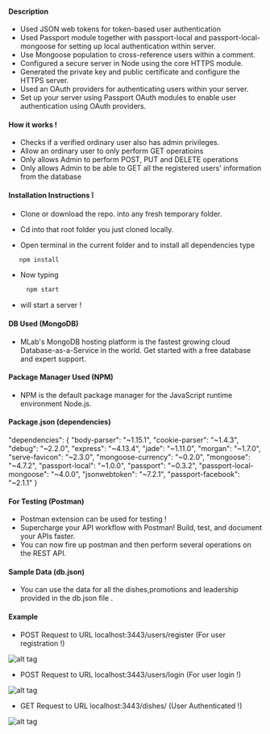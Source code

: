 
#### Description 

* Used JSON web tokens for token-based user authentication
* Used Passport module together with passport-local and passport-local-mongoose for setting up local authentication within     server.
* Use Mongoose population to cross-reference users within a comment.
* Configured a secure server in Node using the core HTTPS module.
* Generated the private key and public certificate and configure the HTTPS server.
* Used an OAuth providers for authenticating users within your server.
* Set up your server using Passport OAuth modules to enable user authentication using OAuth providers.

#### How it works !

* Checks if a verified ordinary user also has admin privileges.
* Allow an ordinary user to only perform GET operatioins
* Only allows Admin to perform POST, PUT and DELETE operations
* Only allows Admin to be able to GET all the registered users' information from the database

#### Installation Instructions :grey_exclamation:

* Clone or download the repo. into any fresh temporary folder.

* Cd into that root folder you just cloned locally.

* Open terminal in the current folder and to install all dependencies type 

```javascript
   npm install  
```

* Now typing 

 ```javascript
      npm start 
```

* will start a server !

#### DB Used (MongoDB)

* MLab's MongoDB hosting platform is the fastest growing cloud Database-as-a-Service in the world. Get started with a free database and expert support.

#### Package Manager Used (NPM)

* NPM is the default package manager for the JavaScript runtime environment Node.js.

#### Package.json (dependencies)
  
  "dependencies": {
    "body-parser": "~1.15.1",
    "cookie-parser": "~1.4.3",
    "debug": "~2.2.0",
    "express": "~4.13.4",
    "jade": "~1.11.0",
    "morgan": "~1.7.0",
    "serve-favicon": "~2.3.0",
    "mongoose-currency": "~0.2.0",
    "mongoose": "~4.7.2",
    "passport-local": "~1.0.0",
    "passport": "~0.3.2",
    "passport-local-mongoose": "~4.0.0",
    "jsonwebtoken": "~7.2.1",
    "passport-facebook": "~2.1.1"
  }

#### For Testing (Postman)

* Postman extension can be used for testing !
* Supercharge your API workflow with Postman! Build, test, and document your APIs faster.
* You can now fire up postman and then perform several operations on the REST API.


#### Sample Data (db.json)

*  You can use the data for all the dishes,promotions and leadership provided in the db.json file .

#### Example 

* POST Request to URL localhost:3443/users/register  (For user registration !)

![alt tag](https://github.com/divyanshu-rawat/Passport_authentication-Node.js/blob/master/snapshots/user_reg.png)

* POST Request to URL localhost:3443/users/login     (For user login !)

![alt tag](https://github.com/divyanshu-rawat/Passport_authentication-Node.js/blob/master/snapshots/user_login.png)


* GET Request to URL localhost:3443/dishes/          (User Authenticated !)

![alt tag](https://github.com/divyanshu-rawat/Passport_authentication-Node.js/blob/master/snapshots/token.png)



